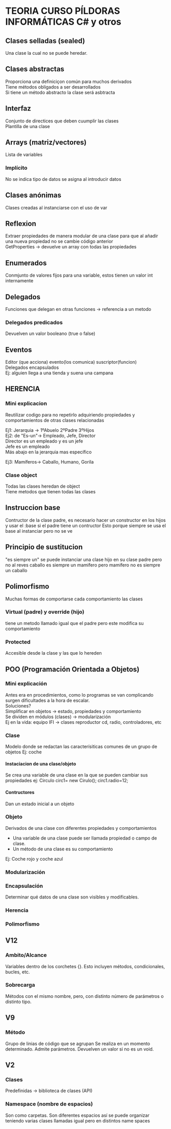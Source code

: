 # TEORIA CURSO PÍLDORAS INFORMÁTICAS C# y otros

## Clases selladas (sealed)
Una clase la cual no se puede heredar.



## Clases abstractas
Proporciona una definiciçon común para muchos derivados <br>
Tiene métodos obligados a ser desarrollados <br>
Si tiene un método abstracto la clase será asbtracta <br>


## Interfaz
Conjunto de directices que deben cuumplir las clases <br>
Plantilla de una clase


## Arrays (matriz/vectores)
Lista de variables

### Implícito
No se indica tipo de datos se asigna al introducir datos

## Clases anónimas
Clases creadas al instanciarse con el uso de var

## Reflexion
Extraer propiedades de manera modular de una clase para que al añadir una nueva propiedad no se cambie código anterior <br>
GetProperties -> devuelve un array con todas las propiedades

## Enumerados
Conmjunto de valores fijos para una variable, estos tienen un valor int internamente

## Delegados
Funciones que delegan en otras funciones -> referencia a un metodo

### Delegados predicados
Devuelven un valor booleano (true o false)

## Eventos
Editor (que acciona) evento(los comunica) suscriptor(funcion) <br>
Delegados encapsulados <br>
Ej: alguien llega a una tienda y suena una campana


## HERENCIA

### Mini explicacion
Reutilizar codigo para no repetirlo adquiriendo propiedades y comportamientos de otras clases relacionadas<br>

Ej1: Jerarquia -> 1ºAbuelo 2ºPadre 3ºHijos<br>
Ej2: de "Es-un"-> Empleado, Jefe, Director<br>
Director es un empleado y es un jefe<br>
Jefe es un empleado<br>
Más abajo en la jerarquia mas específico<br>

Ej3: Mamíferos-> Caballo, Humano, Gorila

### Clase object
Todas las clases heredan de object<br>
Tiene metodos que tienen todas las clases

## Instruccion base
Contructor de la clase padre, es necesario hacer un constructor en los hijos y usar el :base si el padre tiene un contructor
Esto porque siempre se usa el base al instanciar pero no se ve

## Principio de sustitucion
"es siempre un" se puede instanciar una clase hijo en su clase padre pero no al reves
caballo es siempre un mamifero pero mamifero no es siempre un caballo

## Polimorfismo
Muchas formas de comportarse cada comportamiento las clases

### Virtual (padre) y override (hijo)
tiene un metodo llamado igual que el padre pero este modifica su comportamiento

### Protected
Accesible desde la clase y las que lo hereden




## POO (Programación Orientada a Objetos)

### Mini explicación 
Antes era en procedimientos, como lo programas se van complicando surgen dificultades a la hora de escalar.<br>
Soluciones?<br>
Simplificar en objetos -> estado, propiedades y comportamiento<br>
Se dividen en módulos (clases) -> modularización<br>
Ej en la vida: equipo IFI -> clases reproductor cd, radio, controladores, etc<br>

### Clase
Modelo donde se redactan las caracterísiticas comunes de un grupo de objetos
Ej: coche

#### Instaciacion de una clase/objeto
Se crea una variable de una clase en la que se pueden cambiar sus propiedades
ej: Circulo circ1= new Cirulo();
	circ1.radio=12;

#### Contructores
Dan un estado inicial a un objeto

### Objeto
Derivados de una clase con diferentes propiedades y comportamientos
- Una variable de una clase puede ser llamada propiedad o campo de clase.
- Un método de una clase es su comportamiento

Ej: Coche rojo y coche azul

### Modularización

### Encapsulación
Determinar qué datos de una clase son visibles y modificables.


### Herencia

### Polimorfismo


## V12

### Ambito/Alcance
Variables dentro de los corchetes {}.
Esto incluyen métodos, condicionales, bucles, etc. 


### Sobrecarga
Métodos con el mismo nombre, pero, con distinto número de parámetros o distinto tipo.


## V9
### Método
Grupo de linias de código que se agrupan
Se realiza en un momento determinado.
Admite parámetros.
Devuelven un valor si no es un void.

## V2

### Clases
Predefinidas -> biblioteca de clases (API)


### Namespace (nombre de espacios)
Son como carpetas. 
Son diferentes espacios así se puede organizar teniendo varias clases llamadas igual pero en distintos name spaces


